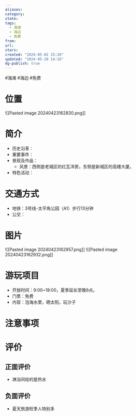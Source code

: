 ```yaml
---
aliases: 
category: 
state: 
tags:
  - 海滩
  - 海边
  - 免费
from: 
url: 
stars: 
created: "2024-05-02 15:26"
updated: "2024-05-28 14:16"
dg-publish: true
---
```

#海滩 #海边 #免费 
# 位置
![[Pasted image 20240423162830.png]]

# 简介
- 历史沿革：
- 重要事件：
- 景观及作品：
	- 风景：西侧是老城区的红瓦洋房，东侧是新城区的高楼大厦。
- 特色活动：
# 交通方式
- 地铁：3号线-太平角公园（A1）步行13分钟
- 公交：
# 图片
![[Pasted image 20240423162957.png]]
![[Pasted image 20240423162932.png]]
# 游玩项目
- 开放时间：9:00~18:00，夏季延长至晚9点。
- 门票：免费
- 内容：泡海水里，晒太阳，玩沙子
# 注意事项
# 评价
## 正面评价
- 淋浴间给的是热水
## 负面评价
- 夏天旅游旺季人特别多